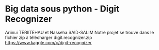# Big data sous python - Digit Recognizer
Ariinui TERIITEHAU et Nasseha SAID-SALIM 
Notre projet se trouve dans le fichier zip à télécharger digit.recognizer.zip 
https://www.kaggle.com/c/digit-recognizer 
